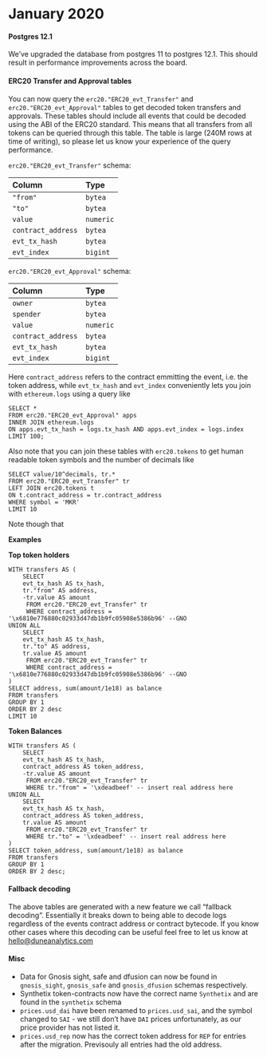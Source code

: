 # January 2020



#### Postgres 12.1 <a id="Postgres-121"></a>

We’ve upgraded the database from postgres 11 to postgres 12.1. This should result in performance improvements across the board.

#### ERC20 Transfer and Approval tables <a id="ERC20-Transfer-and-Approval-tables"></a>

You can now query the `erc20."ERC20_evt_Transfer"` and `erc20."ERC20_evt_Approval"` tables to get decoded token transfers and approvals. These tables should include all events that could be decoded using the ABI of the ERC20 standard. This means that all transfers from all tokens can be queried through this table. The table is large \(240M rows at time of writing\), so please let us know your experience of the query performance.

`erc20."ERC20_evt_Transfer"` schema:

| Column | Type |
| :--- | :--- |
| `"from"` | `bytea` |
| `"to"` | `bytea` |
| `value` | `numeric` |
| `contract_address` | `bytea` |
| `evt_tx_hash` | `bytea` |
| `evt_index` | `bigint` |

`erc20."ERC20_evt_Approval"` schema:

| Column | Type |
| :--- | :--- |
| `owner` | `bytea` |
| `spender` | `bytea` |
| `value` | `numeric` |
| `contract_address` | `bytea` |
| `evt_tx_hash` | `bytea` |
| `evt_index` | `bigint` |

Here `contract_address` refers to the contract emmitting the event, i.e. the token address, while `evt_tx_hash` and `evt_index` conveniently lets you join with `ethereum.logs` using a query like

```text
SELECT *
FROM erc20."ERC20_evt_Approval" apps
INNER JOIN ethereum.logs 
ON apps.evt_tx_hash = logs.tx_hash AND apps.evt_index = logs.index
LIMIT 100;
```

Also note that you can join these tables with `erc20.tokens` to get human readable token symbols and the number of decimals like

```text
SELECT value/10^decimals, tr.*
FROM erc20."ERC20_evt_Transfer" tr 
LEFT JOIN erc20.tokens t
ON t.contract_address = tr.contract_address
WHERE symbol = 'MKR'
LIMIT 10
```

Note though that

**Examples**

**Top token holders**

```text
WITH transfers AS (
    SELECT
    evt_tx_hash AS tx_hash,
    tr."from" AS address,
    -tr.value AS amount
     FROM erc20."ERC20_evt_Transfer" tr
     WHERE contract_address = '\x6810e776880c02933d47db1b9fc05908e5386b96' --GNO
UNION ALL
    SELECT
    evt_tx_hash AS tx_hash,
    tr."to" AS address,
    tr.value AS amount
     FROM erc20."ERC20_evt_Transfer" tr 
     WHERE contract_address = '\x6810e776880c02933d47db1b9fc05908e5386b96' --GNO
)
SELECT address, sum(amount/1e18) as balance
FROM transfers
GROUP BY 1
ORDER BY 2 desc
LIMIT 10
```

**Token Balances**

```text
WITH transfers AS (
    SELECT
    evt_tx_hash AS tx_hash,
    contract_address AS token_address,
    -tr.value AS amount
     FROM erc20."ERC20_evt_Transfer" tr
     WHERE tr."from" = '\xdeadbeef' -- insert real address here
UNION ALL
    SELECT
    evt_tx_hash AS tx_hash,
    contract_address AS token_address,
    tr.value AS amount
     FROM erc20."ERC20_evt_Transfer" tr 
     WHERE tr."to" = '\xdeadbeef' -- insert real address here
)
SELECT token_address, sum(amount/1e18) as balance
FROM transfers
GROUP BY 1
ORDER BY 2 desc;
```

#### Fallback decoding <a id="Fallback-decoding"></a>

The above tables are generated with a new feature we call “fallback decoding”. Essentially it breaks down to being able to decode logs regardless of the events contract address or contract bytecode. If you know other cases where this decoding can be useful feel free to let us know at [hello@duneanalytics.com](mailto:hello@duneanalytics.com)

#### Misc <a id="Misc1"></a>

* Data for Gnosis sight, safe and dfusion can now be found in `gnosis_sight`, `gnosis_safe` and `gnosis_dfusion` schemas respectively.
* Synthetix token-contracts now have the correct name `Synthetix` and are found in the `synthetix` schema
* `prices.usd_dai` have been renamed to `prices.usd_sai`, and the symbol changed to `SAI` - we still don’t have `DAI` prices unfortunately, as our price provider has not listed it.
* `prices.usd_rep` now has the correct token address for `REP` for entries after the migration. Previsouly all entries had the old address.

